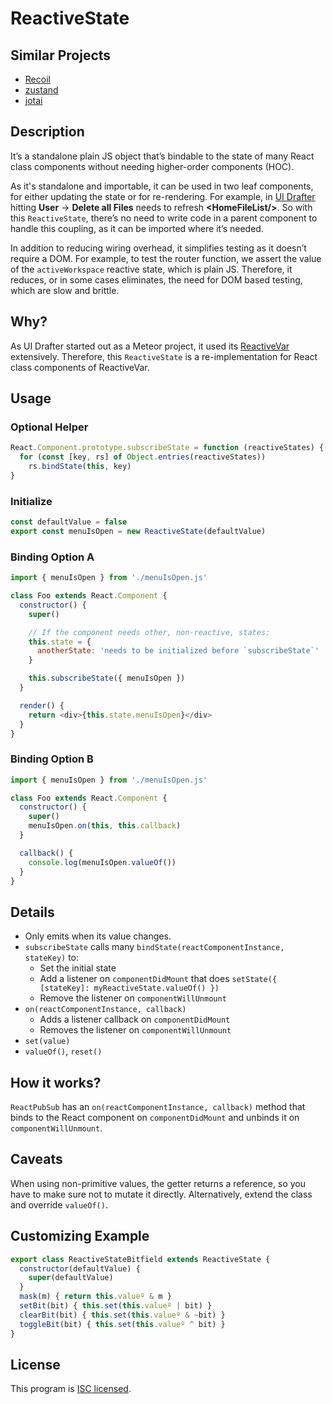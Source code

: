 # ReactiveState

## Similar Projects
- [Recoil](https://recoiljs.org/)
- [zustand](https://github.com/pmndrs/zustand)
- [jotai](https://github.com/pmndrs/jotai)

## Description
It’s a standalone plain JS object that’s bindable to the state of many React
class components without needing higher-order components (HOC).

As it's standalone and importable, it can be used in two leaf components,
for either updating the state or for re-rendering. For example, in [UI Drafter](https://uidrafter.com)
hitting **User** → **Delete all Files** needs to refresh **&lt;HomeFileList/>**.
So with this `ReactiveState`, there’s no need to write code in a parent
component to handle this coupling, as it can be imported where it’s needed.

In addition to reducing wiring overhead, it simplifies testing as it doesn’t
require a DOM. For example, to test the router function, we assert the value of the
`activeWorkspace` reactive state, which is plain JS. Therefore, it reduces, or in
some cases eliminates, the need for DOM based testing, which are slow and brittle.

## Why?
As UI Drafter started out as a Meteor project, it used its
[ReactiveVar](https://docs.meteor.com/api/reactive-var.html) extensively. Therefore,
this `ReactiveState` is a re-implementation for React class components of ReactiveVar.

## Usage
### Optional Helper
```js
React.Component.prototype.subscribeState = function (reactiveStates) {
  for (const [key, rs] of Object.entries(reactiveStates))
    rs.bindState(this, key)
}
```

### Initialize
```js
const defaultValue = false
export const menuIsOpen = new ReactiveState(defaultValue)
```

### Binding Option A
```js
import { menuIsOpen } from './menuIsOpen.js'

class Foo extends React.Component {
  constructor() {
    super()

    // If the component needs other, non-reactive, states:
    this.state = {
      anotherState: 'needs to be initialized before `subscribeState`'
    }

    this.subscribeState({ menuIsOpen })
  }

  render() {
    return <div>{this.state.menuIsOpen}</div>
  }
}
```


### Binding Option B
```js
import { menuIsOpen } from './menuIsOpen.js'

class Foo extends React.Component {
  constructor() {
    super()
    menuIsOpen.on(this, this.callback)
  }

  callback() {
    console.log(menuIsOpen.valueOf())
  }
}
```


## Details
- Only emits when its value changes.
- `subscribeState` calls many `bindState(reactComponentInstance, stateKey)` to:
    - Set the initial state
    - Add a listener on `componentDidMount` that does `setState({ [stateKey]: myReactiveState.valueOf() })`
    - Remove the listener on `componentWillUnmount`
- `on(reactComponentInstance, callback)`
    - Adds a listener callback on `componentDidMount`
    - Removes the listener on `componentWillUnmount`
- `set(value)`
- `valueOf()`, `reset()`


## How it works?
`ReactPubSub` has an `on(reactComponentInstance, callback)` method that binds to the
React component on `componentDidMount` and unbinds it on `componentWillUnmount`.


## Caveats
When using non-primitive values, the getter returns a reference, so you have to make
sure not to mutate it directly. Alternatively, extend the class and override `valueOf()`.


## Customizing Example
```js
export class ReactiveStateBitfield extends ReactiveState {
  constructor(defaultValue) { 
    super(defaultValue) 
  }
  mask(m) { return this.valueº & m }
  setBit(bit) { this.set(this.valueº | bit) }
  clearBit(bit) { this.set(this.valueº & ~bit) }
  toggleBit(bit) { this.set(this.valueº ^ bit) }
}
```


## License
This program is [ISC licensed](../LICENSE).
